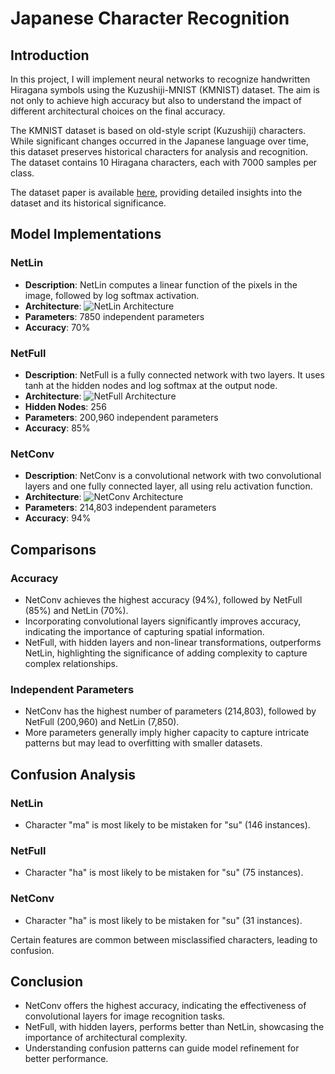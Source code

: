 # Japanese Character Recognition

## Introduction
In this project, I will implement neural networks to recognize handwritten Hiragana symbols using the Kuzushiji-MNIST (KMNIST) dataset. The aim is not only to achieve high accuracy but also to understand the impact of different architectural choices on the final accuracy.

The KMNIST dataset is based on old-style script (Kuzushiji) characters. While significant changes occurred in the Japanese language over time, this dataset preserves historical characters for analysis and recognition. The dataset contains 10 Hiragana characters, each with 7000 samples per class.

The dataset paper is available [here](https://arxiv.org/pdf/1812.01718.pdf), providing detailed insights into the dataset and its historical significance.

## Model Implementations

### NetLin
- **Description**: NetLin computes a linear function of the pixels in the image, followed by log softmax activation.
- **Architecture**:
  ![NetLin Architecture](https://github.com/YaseminSilen/Japanese-Character-Recognition/assets/100459878/3e0a5955-7a92-4711-8c5f-f04a6204b7f1)
- **Parameters**: 7850 independent parameters
- **Accuracy**: 70%

### NetFull
- **Description**: NetFull is a fully connected network with two layers. It uses tanh at the hidden nodes and log softmax at the output node.
- **Architecture**:
  ![NetFull Architecture](https://github.com/YaseminSilen/Japanese-Character-Recognition/assets/100459878/62f10b07-4eb1-404f-a0bd-88c3c2f02884)
- **Hidden Nodes**: 256
- **Parameters**: 200,960 independent parameters
- **Accuracy**: 85%

### NetConv
- **Description**: NetConv is a convolutional network with two convolutional layers and one fully connected layer, all using relu activation function.
- **Architecture**:
  ![NetConv Architecture](https://github.com/YaseminSilen/Japanese-Character-Recognition/assets/100459878/f1e34974-5090-48f6-8390-a89c59302f8c)
- **Parameters**: 214,803 independent parameters
- **Accuracy**: 94%

## Comparisons

### Accuracy
- NetConv achieves the highest accuracy (94%), followed by NetFull (85%) and NetLin (70%).
- Incorporating convolutional layers significantly improves accuracy, indicating the importance of capturing spatial information.
- NetFull, with hidden layers and non-linear transformations, outperforms NetLin, highlighting the significance of adding complexity to capture complex relationships.

### Independent Parameters
- NetConv has the highest number of parameters (214,803), followed by NetFull (200,960) and NetLin (7,850).
- More parameters generally imply higher capacity to capture intricate patterns but may lead to overfitting with smaller datasets.

## Confusion Analysis

### NetLin
- Character "ma" is most likely to be mistaken for "su" (146 instances).

### NetFull
- Character "ha" is most likely to be mistaken for "su" (75 instances).

### NetConv
- Character "ha" is most likely to be mistaken for "su" (31 instances).

Certain features are common between misclassified characters, leading to confusion.

## Conclusion
- NetConv offers the highest accuracy, indicating the effectiveness of convolutional layers for image recognition tasks.
- NetFull, with hidden layers, performs better than NetLin, showcasing the importance of architectural complexity.
- Understanding confusion patterns can guide model refinement for better performance.
